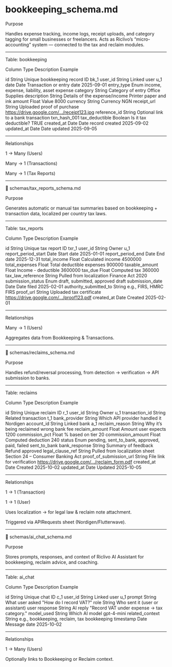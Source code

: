 # bookkeeping_schema.md

Purpose

Handles expense tracking, income logs, receipt uploads, and category tagging for small businesses or freelancers.
Acts as Riclivo’s “micro-accounting” system — connected to the tax and reclaim modules.


---

Table: bookkeeping

Column	Type	Description	Example

id	String	Unique bookkeeping record ID	bk_1
user_id	String	Linked user	u_1
date	Date	Transaction or entry date	2025-09-01
entry_type	Enum	income, expense, liability, asset	expense
category	String	Category of entry	Office Supplies
description	String	Details of the expense/income	Printer paper and ink
amount	Float	Value	8000
currency	String	Currency	NGN
receipt_url	String	Uploaded proof of purchase	https://drive.google.com/.../receipt123.jpg
reference_id	String	Optional link to a bank transaction	txn_hash_001
tax_deductible	Boolean	Is it tax deductible?	TRUE
created_at	Date	Date record created	2025-09-02
updated_at	Date	Date updated	2025-09-05



---

Relationships

1 → Many (Users)

Many → 1 (Transactions)

Many → 1 (Tax Reports)



---

📗 schemas/tax_reports_schema.md

Purpose

Generates automatic or manual tax summaries based on bookkeeping + transaction data, localized per country tax laws.


---

Table: tax_reports

Column	Type	Description	Example

id	String	Unique tax report ID	txr_1
user_id	String	Owner	u_1
report_period_start	Date	Start date	2025-01-01
report_period_end	Date	End date	2025-12-31
total_income	Float	Calculated income	4500000
total_expenses	Float	Total deductible expenses	900000
taxable_amount	Float	Income - deductible	3600000
tax_due	Float	Computed tax	360000
tax_law_reference	String	Pulled from localization	Finance Act 2020
submission_status	Enum	draft, submitted, approved	draft
submission_date	Date	Date filed	2025-02-01
authority_submitted_to	String	e.g., FIRS, HMRC	FIRS
proof_url	String	Uploaded tax certificate	https://drive.google.com/.../proof123.pdf
created_at	Date	Created	2025-02-01



---

Relationships

Many → 1 (Users)

Aggregates data from Bookkeeping & Transactions.



---

📙 schemas/reclaims_schema.md

Purpose

Handles refund/reversal processing, from detection → verification → API submission to banks.


---

Table: reclaims

Column	Type	Description	Example

id	String	Unique reclaim ID	r_1
user_id	String	Owner	u_1
transaction_id	String	Related transaction	t_1
bank_provider	String	Which API provider handled it	Nordigen
account_id	String	Linked bank	a_1
reclaim_reason	String	Why it’s being reclaimed	wrong bank fee
reclaim_amount	Float	Amount user expects	1200
commission_pct	Float	% based on tier	20
commission_amount	Float	Computed deduction	240
status	Enum	pending, sent_to_bank, approved, paid, failed	sent_to_bank
bank_response	String	Summary of feedback	Refund approved
legal_clause_ref	String	Pulled from localization sheet	Section 24 – Consumer Banking Act
proof_of_submission_url	String	File link for verification	https://drive.google.com/.../reclaim_form.pdf
created_at	Date	Created	2025-10-02
updated_at	Date	Updated	2025-10-05



---

Relationships

1 → 1 (Transaction)

1 → 1 (User)

Uses localization → for legal law & reclaim note attachment.

Triggered via APIRequests sheet (Nordigen/Flutterwave).



---

📒 schemas/ai_chat_schema.md

Purpose

Stores prompts, responses, and context of Riclivo AI Assistant for bookkeeping, reclaim advice, and coaching.


---

Table: ai_chat

Column	Type	Description	Example

id	String	Unique chat ID	c_1
user_id	String	Linked user	u_1
prompt	String	What user asked	"How do I record VAT?"
role	String	Who sent it (user or assistant)	user
response	String	AI reply	"Record VAT under expense → tax category."
model_used	String	Which AI model	gpt-4-mini
related_context	String	e.g., bookkeeping, reclaim, tax	bookkeeping
timestamp	Date	Message date	2025-10-02



---

Relationships

1 → Many (Users)

Optionally links to Bookkeeping or Reclaim context.
